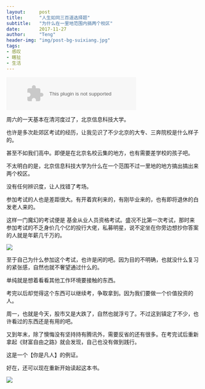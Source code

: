 ```yaml
---
layout:     post
title:      "人生如同三百道选择题"
subtitle:   "为什么在一里地范围内搞两个校区"
date:       2017-11-27
author:     "Teng"
header-img: "img/post-bg-suixiang.jpg"
tags:
- 感叹
- 瞎扯
- 生活
---
```


<embed src="//music.163.com/style/swf/widget.swf?sid=33419578&type=2&auto=1&width=320&height=66" width="340" height="86"  allowNetworking="all"></embed>

周六的一天基本在清河度过了，北京信息科技大学。


也许是多次赴郊区考试的经历，让我见识了不少北京的大专、三奔院校是什么样子的。

甚至不如我们高中。即便是在北京名校云集的地方，也有需要差学校的孩子吧。

不太明白的是，北京信息科技大学为什么在一个范围不过一里地的地方搞出搞出来两个校区。

没有任何辨识度，让人找错了考场。

参加考试的人也是差距很大。有开着宾利来的，有刚毕业来的，也有即将退休的白发老人来的。

这样一门魔幻的考试便是 基金从业人员资格考试。盛况不比第一次考试，那时来参加考试的不乏身价几个亿的投行大佬，私募明星，说不定坐在你旁边想抄你答案的人就是年薪几千万的。

![](http://images.tengblog.com/17-11-27/68807893.jpg)

至于自己为什么参加这个考试，也许是闲的吧。因为目的不明确，也就没什么复习的紧张感，自然也就不奢望通过什么的。

单纯就是想着看看其他工作环境要接触的东西。

考完以后却觉得这个东西可以继续考，争取拿到。因为我们要做一个价值投资的人。

周一，也就是今天，股市又是大跌了，自然也就浮亏了。不过这到镇定了不少，也许看过的东西还是有用的吧。

又到年末，除了懊悔没有坚持持有腾讯外，需要反省的还有很多。在考完试后重新拿起《财富自由之路》就会发现，自己也没有做到践行。

这是一个【你是凡人】的例证。

好在，还可以现在重新开始读起这本书。


![](http://images.tengblog.com/17-11-27/47045532.jpgg)